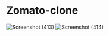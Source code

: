 # Zomato-clone
![Screenshot (413)](https://user-images.githubusercontent.com/112082808/223491752-58188fc3-40dc-4b89-8767-5261b32c42c8.png)
![Screenshot (414)](https://user-images.githubusercontent.com/112082808/223753091-97d5ce69-bb5f-46a3-a7f5-e01bc4467f13.png)
